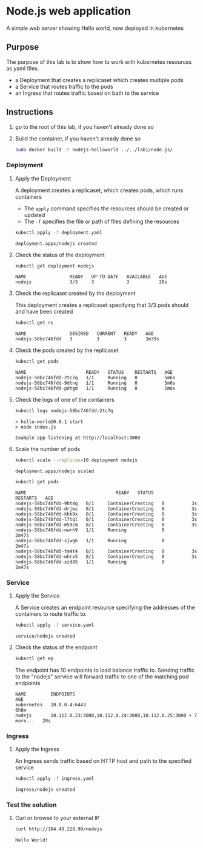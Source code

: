 # Node.js web application

A simple web server showing Hello world, now deployed in kubernetes

## Purpose

The purpose of this lab is to show how to work with kubernetes resources as yaml files.
- a Deployment that creates a replicaset which creates multiple pods
- a Service that routes traffic to the pods
- an Ingress that routes traffic based on bath to the service

## Instructions

1. go to the root of this lab, if you haven't already done so

1. Build the container, if you haven't already done so

    ```sh
    sudo docker build -t nodejs-helloworld ../../lab1/node.js/
    ```

### Deployment

1. Apply the Deployment

    A deployment creates a replicaset, which creates pods, which runs containers

    - The `apply` command specifies the resources should be created or updated
    - The `-f` specifies the file or path of files defining the resources

    ```sh
    kubectl apply -f deployment.yaml
    ```

    ```output
    deployment.apps/nodejs created
    ```

1. Check the status of the deployment

    ```sh
    kubectl get deployment nodejs
    ```

    ```output
    NAME                READY   UP-TO-DATE   AVAILABLE   AGE
    nodejs              3/3     3            3           20s
    ```

1. Check the replicaset created by the deployment

    This deployment creates a replicaset specifying that 3/3 pods should and have been created

    ```sh
    kubectl get rs
    ```

    ```output
    NAME                DESIRED   CURRENT   READY   AGE
    nodejs-58bc746fdd   3         3         3       3m39s
    ```

1. Check the pods created by the replicaset

    ```sh
    kubectl get pods
    ```

    ```output
    NAME                      READY   STATUS    RESTARTS   AGE
    nodejs-58bc746fdd-2tc7q   1/1     Running   0          5m6s
    nodejs-58bc746fdd-9dtng   1/1     Running   0          5m6s
    nodejs-58bc746fdd-pdtgm   1/1     Running   0          5m6s
    ```

1. Check the logs of one of the containers

    ```sh
    kubectl logs nodejs-58bc746fdd-2tc7q
    ```

    ```output
    > hello-world@0.0.1 start
    > node index.js

    Example app listening at http://localhost:3000
    ```

1. Scale the number of pods

    ```sh
    kubectl scale --replicas=10 deployment nodejs
    ```

    ```output
    deployment.apps/nodejs scaled
    ```

    ```sh
    kubectl get pods
    ```

    ```output
    NAME                                 READY   STATUS              RESTARTS   AGE
    nodejs-58bc746fdd-9ht4q   0/1     ContainerCreating   0          3s
    nodejs-58bc746fdd-drjws   0/1     ContainerCreating   0          3s
    nodejs-58bc746fdd-khk9x   0/1     ContainerCreating   0          3s
    nodejs-58bc746fdd-l7tql   0/1     ContainerCreating   0          3s
    nodejs-58bc746fdd-m59cm   0/1     ContainerCreating   0          3s
    nodejs-58bc746fdd-nwrh9   1/1     Running             0          2m47s
    nodejs-58bc746fdd-sjwg6   1/1     Running             0          2m47s
    nodejs-58bc746fdd-tm4t4   0/1     ContainerCreating   0          3s
    nodejs-58bc746fdd-whrx5   0/1     ContainerCreating   0          3s
    nodejs-58bc746fdd-xzd85   1/1     Running             0          2m47s
    ```

### Service

1. Apply the Service

    A Service creates an endpoint resource specifying the addresses of the containers to route traffic to.

    ```sh
    kubectl apply -f service.yaml
    ```

    ```output
    service/nodejs created
    ```

1. Check the status of the endpoint

    ```sh
    kubectl get ep
    ```

    The endpoint has 10 endpoints to load balance traffic to. Sending traffic to the "nodejs" service will forward traffic to one of the matching pod endpoints

    ```output
    NAME         ENDPOINTS                                                        AGE
    kubernetes   10.0.0.4:6443                                                    6h8m
    nodejs       10.112.0.23:3000,10.112.0.24:3000,10.112.0.25:3000 + 7 more...   20s
    ```

### Ingress

1. Apply the Ingress

    An Ingress sends traffic based on HTTP host and path to the  specified service
     
    ```sh
    kubectl apply -f ingress.yaml
    ```

    ```output
    ingress/nodejs created
    ```

### Test the solution

1. Curl or browse to your external IP

    ```sh
    curl http://104.40.228.99/nodejs
    ```

    ```output
    Hello World!
    ```
